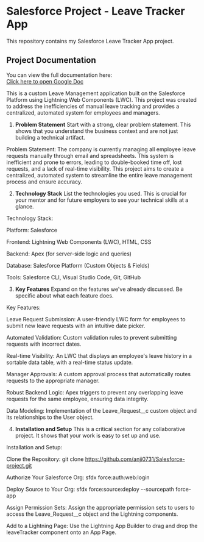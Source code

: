 # Salesforce Project - Leave Tracker App

This repository contains my Salesforce Leave Tracker App project.

## Project Documentation
You can view the full documentation here:  
[Click here to open Google Doc](https://docs.google.com/document/d/1eVC8uJEWHhLEBpZxbIhLQaiBj1SMUSgegaTd3MN68sk/edit?tab=t.0#heading=h.y2995cnn5dwm)

This is a custom Leave Management application built on the Salesforce Platform using Lightning Web Components (LWC). This project was created to address the inefficiencies of manual leave tracking and provides a centralized, automated system for employees and managers.

1. **Problem Statement**
Start with a strong, clear problem statement. This shows that you understand the business context and are not just building a technical artifact.

Problem Statement:
The company is currently managing all employee leave requests manually through email and spreadsheets. This system is inefficient and prone to errors, leading to double-booked time off, lost requests, and a lack of real-time visibility. This project aims to create a centralized, automated system to streamline the entire leave management process and ensure accuracy.

2. **Technology Stack**
List the technologies you used. This is crucial for your mentor and for future employers to see your technical skills at a glance.

Technology Stack:

Platform: Salesforce

Frontend: Lightning Web Components (LWC), HTML, CSS

Backend: Apex (for server-side logic and queries)

Database: Salesforce Platform (Custom Objects & Fields)

Tools: Salesforce CLI, Visual Studio Code, Git, GitHub

3. **Key Features**
Expand on the features we've already discussed. Be specific about what each feature does.

Key Features:

Leave Request Submission: A user-friendly LWC form for employees to submit new leave requests with an intuitive date picker.

Automated Validation: Custom validation rules to prevent submitting requests with incorrect dates.

Real-time Visibility: An LWC that displays an employee's leave history in a sortable data table, with a real-time status update.

Manager Approvals: A custom approval process that automatically routes requests to the appropriate manager.

Robust Backend Logic: Apex triggers to prevent any overlapping leave requests for the same employee, ensuring data integrity.

Data Modeling: Implementation of the Leave_Request__c custom object and its relationships to the User object.

4. **Installation and Setup**
This is a critical section for any collaborative project. It shows that your work is easy to set up and use.

Installation and Setup:

Clone the Repository:
git clone https://github.com/anji0731/Salesforce-project.git

Authorize Your Salesforce Org:
sfdx force:auth:web:login

Deploy Source to Your Org:
sfdx force:source:deploy --sourcepath force-app

Assign Permission Sets: Assign the appropriate permission sets to users to access the Leave_Request__c object and the Lightning components.

Add to a Lightning Page: Use the Lightning App Builder to drag and drop the leaveTracker component onto an App Page.